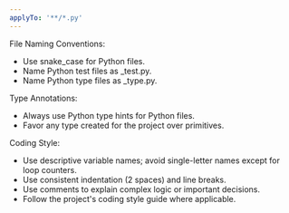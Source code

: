 ```yaml
---
applyTo: '**/*.py'
---
```


File Naming Conventions:
- Use snake_case for Python files.
- Name Python test files as <name>_test.py.
- Name Python type files as <name>_type.py.

Type Annotations:
- Always use Python type hints for Python files.
- Favor any type created for the project over primitives.

Coding Style:
- Use descriptive variable names; avoid single-letter names except for loop counters.
- Use consistent indentation (2 spaces) and line breaks.
- Use comments to explain complex logic or important decisions.
- Follow the project's coding style guide where applicable.